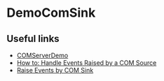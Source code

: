 # DemoComSink

## Useful links

* [COMServerDemo](https://github.com/dotnet/samples/tree/main/core/extensions/COMServerDemo)
* [How to: Handle Events Raised by a COM Source](https://docs.microsoft.com/en-us/previous-versions/dotnet/netframework-4.0/66ahbe6y(v=vs.100))
* [Raise Events by COM Sink](https://docs.microsoft.com/en-us/previous-versions/dotnet/netframework-4.0/dd8bf0x3(v=vs.100))